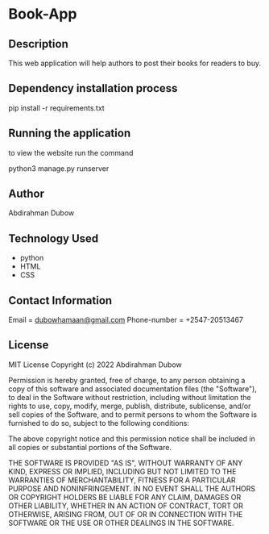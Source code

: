 # Book-App

## Description

This web application will help authors to post their books for readers to buy.

## Dependency installation process

pip install -r requirements.txt

## Running the application
to view the website run the command

python3 manage.py runserver

## Author 
Abdirahman Dubow

## Technology Used
* python
* HTML
* CSS

## Contact Information
Email = dubowhamaan@gmail.com
Phone-number = +2547-20513467

## License
MIT License
Copyright (c) 2022 Abdirahman Dubow

Permission is hereby granted, free of charge, to any person obtaining a copy of this software and associated documentation files (the "Software"), to deal in the Software without restriction, including without limitation the rights to use, copy, modify, merge, publish, distribute, sublicense, and/or sell copies of the Software, and to permit persons to whom the Software is furnished to do so, subject to the following conditions:

The above copyright notice and this permission notice shall be included in all copies or substantial portions of the Software.

THE SOFTWARE IS PROVIDED "AS IS", WITHOUT WARRANTY OF ANY KIND, EXPRESS OR IMPLIED, INCLUDING BUT NOT LIMITED TO THE WARRANTIES OF MERCHANTABILITY, FITNESS FOR A PARTICULAR PURPOSE AND NONINFRINGEMENT. IN NO EVENT SHALL THE AUTHORS OR COPYRIGHT HOLDERS BE LIABLE FOR ANY CLAIM, DAMAGES OR OTHER LIABILITY, WHETHER IN AN ACTION OF CONTRACT, TORT OR OTHERWISE, ARISING FROM, OUT OF OR IN CONNECTION WITH THE SOFTWARE OR THE USE OR OTHER DEALINGS IN THE SOFTWARE.